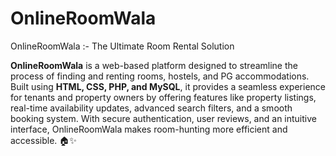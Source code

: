 # OnlineRoomWala
OnlineRoomWala :- The Ultimate Room Rental Solution 

**OnlineRoomWala** is a web-based platform designed to streamline the process of finding and renting rooms, hostels, and PG accommodations. Built using **HTML, CSS, PHP, and MySQL**, it provides a seamless experience for tenants and property owners by offering features like property listings, real-time availability updates, advanced search filters, and a smooth booking system. With secure authentication, user reviews, and an intuitive interface, OnlineRoomWala makes room-hunting more efficient and accessible. 🏠✨
